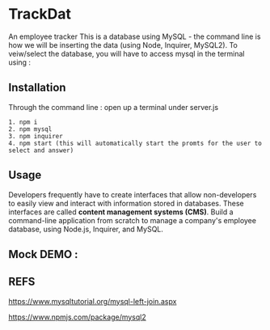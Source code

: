 # TrackDat
An employee tracker 
This is a database using MySQL - the command line is how we will be inserting the data (using Node, Inquirer, MySQL2). To veiw/select the database, you will have to access mysql in the terminal using :

    

## Installation 

Through the command line : open up a terminal under server.js 
    
    1. npm i
    2. npm mysql
    3. npm inquirer
    4. npm start (this will automatically start the promts for the user to select and answer)

## Usage 

Developers frequently have to create interfaces that allow non-developers to easily view and interact with information stored in databases. These interfaces are called **content management systems (CMS)**. Build a command-line application from scratch to manage a company's employee database, using Node.js, Inquirer, and MySQL.

## Mock DEMO :


## REFS

https://www.mysqltutorial.org/mysql-left-join.aspx

https://www.npmjs.com/package/mysql2